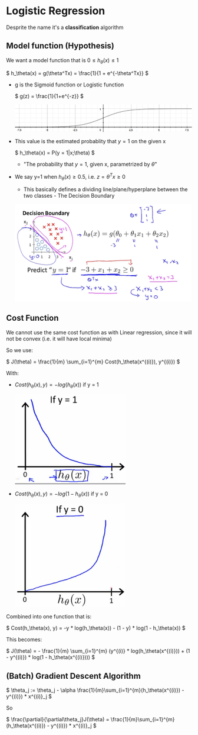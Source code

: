 
# Logistic Regression

Desprite the name it's a **classification** algorithm

## Model function (Hypothesis)
We want a model function that is $0 \leq h_\theta(x) \leq 1$

$
h_\theta(x) = g(\theta^Tx) = \frac{1}{1 + e^{-\theta^Tx}}
$

- g is the Sigmoid function or Logistic function

  $
  g(z) = \frac{1}{1+e^{-z}}
  $

  ![Sigmoid Function](assets/images/sigmoid-function.png)
- This value is the estimated probablity that $y = 1$ on the given x

  $
  h_\theta(x) = P(y = 1|x;\theta)
  $
    - "The probability that $y = 1$, given x, parametrized by $\theta$"

- We say y=1 when $h_\theta(x) \geq 0.5$, i.e. $z = \theta^Tx \geq 0$
  - This basically defines a dividing line/plane/hyperplane between the two classes - The Decision Boundary

   ![Decision Boundary](assets/images/logistic-regression-decision-boundary.png)


## Cost Function
We cannot use the same cost function as with Linear regression, since it will not be convex (i.e. it will have local minima)

So we use:

$
J(\theta) = \frac{1}{m} \sum_{i=1}^{m} Cost(h_\theta(x^{(i)}), y^{(i)})
$

With:
- $Cost(h_\theta(x), y) = -log(h_\theta(x))$ if y = 1

  ![Logistic Regression Cost Function](assets/images/logistic-regression-cost-function.png)
- $Cost(h_\theta(x), y) = -log(1 - h_\theta(x))$ if y = 0

  ![Logistic Regression Cost Function](assets/images/logistic-regression-cost-function2.png)

Combined into one function that is:

$
Cost(h_\theta(x), y) = -y * log(h_\theta(x)) - (1 - y) * log(1 - h_\theta(x))
$

This becomes:

$
J(\theta) = - \frac{1}{m} \sum_{i=1}^{m} (y^{(i)} * log(h_\theta(x^{(i)})) + (1 - y^{(i)}) * log(1 - h_\theta(x^{(i)})))
$


## (Batch) Gradient Descent Algorithm

$
\theta_j := \theta_j  - \alpha \frac{1}{m}\sum_{i=1}^{m}(h_\theta(x^{(i)})  - y^{(i)}) * x^{(i)}_j
$

So

$
\frac{\partial}{\partial\theta_j}J(\theta) = \frac{1}{m}\sum_{i=1}^{m}(h_\theta(x^{(i)})  - y^{(i)}) * x^{(i)}_j
$
